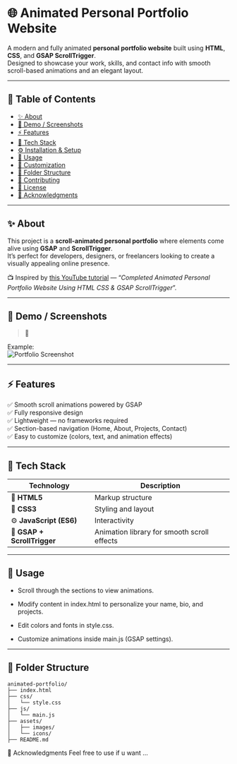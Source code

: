 # 🌐 Animated Personal Portfolio Website

A modern and fully animated **personal portfolio website** built using **HTML**, **CSS**, and **GSAP ScrollTrigger**.  
Designed to showcase your work, skills, and contact info with smooth scroll-based animations and an elegant layout.

---

## 🧾 Table of Contents

- [✨ About](#-about)
- [🎥 Demo / Screenshots](#-demo--screenshots)
- [⚡ Features](#-features)
- [🧰 Tech Stack](#-tech-stack)
- [⚙️ Installation & Setup](#️-installation--setup)
- [🚀 Usage](#-usage)
- [🎨 Customization](#-customization)
- [📁 Folder Structure](#-folder-structure)
- [🤝 Contributing](#-contributing)
- [📜 License](#-license)
- [💬 Acknowledgments](#-acknowledgments)

---

## ✨ About

This project is a **scroll-animated personal portfolio** where elements come alive using **GSAP** and **ScrollTrigger**.  
It’s perfect for developers, designers, or freelancers looking to create a visually appealing online presence.

📺 Inspired by [this YouTube tutorial](https://youtu.be/yqeP61aLQ1M?si=a4zXsjoYInG7tzMz) — “*Completed Animated Personal Portfolio Website Using HTML CSS & GSAP ScrollTrigger*”.

---

## 🎥 Demo / Screenshots

> 🔗 

Example:  
![Portfolio Screenshot](assets/images/preview.png)

---

## ⚡ Features

✅ Smooth scroll animations powered by GSAP  
✅ Fully responsive design  
✅ Lightweight — no frameworks required  
✅ Section-based navigation (Home, About, Projects, Contact)  
✅ Easy to customize (colors, text, and animation effects)

---

## 🧰 Tech Stack

| Technology | Description |
|-------------|-------------|
| 🧱 **HTML5** | Markup structure |
| 🎨 **CSS3** | Styling and layout |
| ⚙️ **JavaScript (ES6)** | Interactivity |
| 💫 **GSAP + ScrollTrigger** | Animation library for smooth scroll effects |

---

## 🚀 Usage

- Scroll through the sections to view animations.

- Modify content in index.html to personalize your name, bio, and projects.

- Edit colors and fonts in style.css.

- Customize animations inside main.js (GSAP settings).

--- 

## 📁 Folder Structure
```
animated-portfolio/
├── index.html
├── css/
│   └── style.css
├── js/
│   └── main.js
├── assets/
│   ├── images/
│   └── icons/
├── README.md

```

💬 Acknowledgments
Feel free to use if u want ...
